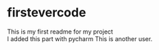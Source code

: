 # firstevercode
This is my first readme for my project<br>
I added this part with pycharm
This is another user.

